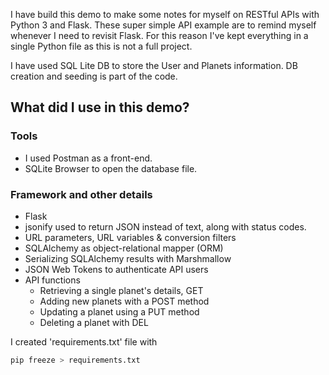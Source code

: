 I have build this demo to make some notes for myself on RESTful APIs with Python 3 and Flask. These super simple API example are to remind myself whenever I need to revisit Flask. For this reason I've kept everything in a single Python file as this is not a full project.

I have used SQL Lite DB to store the User and Planets information. DB creation and seeding is part of the code.
 
 

## What did I use in this demo?
### Tools
* I used Postman as a front-end.
* SQLite Browser to open the database file.
### Framework and other details
* Flask
* jsonify used to return JSON instead of text, along with status codes.
* URL parameters, URL variables & conversion filters
* SQLAlchemy as object-relational mapper (ORM)
* Serializing SQLAlchemy results with Marshmallow
* JSON Web Tokens to authenticate API users
* API functions
  * Retrieving a single planet's details, GET
  * Adding new planets with a POST method
  * Updating a planet using a PUT method
  * Deleting a planet with DEL

I created 'requirements.txt' file with

```python
pip freeze > requirements.txt
```

